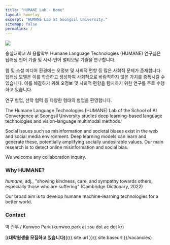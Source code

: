 ```yaml
---
title: "HUMANE Lab - Home"
layout: homelay
excerpt: "HUMANE Lab at Soongsil University."
sitemap: false
permalink: /
---
```


<img src="{{ site.url }}{{ site.baseurl }}/images/teampic/202212_송년회.jpg" style="max-width:100%; height:auto;"/>

숭실대학교 AI 융합학부 Humane Language Technologies (HUMANE) 연구실은 딥러닝 언어 기술 및 시각-언어 멀티모달 기술을 연구합니다.

웹 및 소셜 미디어 환경에는 오정보 및 사회적 편향 등 많은 사회적 문제가 존재합니다. 딥러닝 모델은 이를 학습하고 생성하여 사회적으로 바람직하지 않은 가치를 증폭시킬 수 있습니다.
이를 해결하기 위해 오정보 및 사회적 편향을 탐지하기 위한 연구를 주로 수행하고 있습니다. 

연구 협업, 산학 협력 등 다양한 형태의 협업을 환영합니다.

The Humane Language Technologies (HUMANE) Lab of the School of AI Convergence at Soongsil University studies deep learning-based language technologies and vision-language multimodal methods.

Social issues such as misinformation and societal biases exist in the web and social media environment. Deep learning models can learn and generate these, potentially amplifying socially undesirable values. Our main research is to detect online misinformation and social bias. 

We welcome any collaboration inquiry. 


### Why HUMANE?

*humane*, adj., "showing kindness, care, and sympathy towards others, especially those who are suffering" (Cambridge Dictionary, 2022)

Our broad aim is to develop humane machine-learning technologies for a better world.


### Contact

박 건우 / Kunwoo Park (kunwoo.park at ssu dot ac dot kr)

 [**(대학원생을 모집하고 있습니다)**]({{ site.url }}{{ site.baseurl }}/vacancies)
